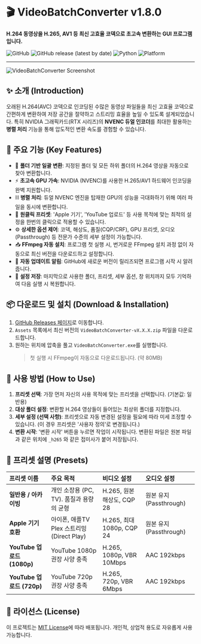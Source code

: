 # 🎬 VideoBatchConverter v1.8.0

**H.264 동영상을 H.265, AV1 등 최신 고효율 코덱으로 초고속 변환하는 GUI 프로그램입니다.**

![GitHub](https://img.shields.io/github/license/deuxdoom/VideoBatchConverter)
![GitHub release (latest by date)](https://img.shields.io/github/v/release/deuxdoom/VideoBatchConverter)
![Python](https://img.shields.io/badge/python-3.8+-blue.svg)
![Platform](https://img.shields.io/badge/platform-windows-lightgrey.svg)

---

![VideoBatchConverter Screenshot](https://github.com/deuxdoom/VideoBatchConverter/blob/main/screenshot.png) 
## ✨ 소개 (Introduction)

오래된 H.264(AVC) 코덱으로 인코딩된 수많은 동영상 파일들을 최신 고효율 코덱으로 간편하게 변환하여 저장 공간을 절약하고 스트리밍 효율을 높일 수 있도록 설계되었습니다. 특히 NVIDIA 그래픽카드(RTX 시리즈)의 **NVENC 듀얼 인코더**를 최대한 활용하는 **병렬 처리** 기능을 통해 압도적인 변환 속도를 경험할 수 있습니다.

## 🚀 주요 기능 (Key Features)

-   📂 **폴더 기반 일괄 변환**: 지정된 폴더 및 모든 하위 폴더의 H.264 영상을 자동으로 찾아 변환합니다.
-   ⚡️ **초고속 GPU 가속**: NVIDIA (NVENC)를 사용한 H.265/AV1 하드웨어 인코딩을 완벽 지원합니다.
-   ⛓️ **병렬 처리**: 듀얼 NVENC 엔진을 탑재한 GPU의 성능을 극대화하기 위해 여러 파일을 동시에 변환합니다.
-   🎯 **원클릭 프리셋**: 'Apple 기기', 'YouTube 업로드' 등 사용 목적에 맞는 최적의 설정을 한번의 클릭으로 적용할 수 있습니다.
-   ⚙️ **상세한 옵션 제어**: 코덱, 해상도, 품질(CQP/CRF), GPU 프리셋, 오디오(Passthrough) 등 전문가 수준의 세부 설정이 가능합니다.
-   📥 **FFmpeg 자동 설치**: 프로그램 첫 실행 시, 번거로운 FFmpeg 설치 과정 없이 자동으로 최신 버전을 다운로드하고 설정합니다.
-   🔄 **자동 업데이트 알림**: GitHub에 새로운 버전이 릴리즈되면 프로그램 시작 시 알려줍니다.
-   📝 **설정 저장**: 마지막으로 사용한 폴더, 프리셋, 세부 옵션, 창 위치까지 모두 기억하여 다음 실행 시 복원합니다.

## 📦 다운로드 및 설치 (Download & Installation)

1.  [GitHub Releases 페이지](https://github.com/deuxdoom/VideoBatchConverter/releases)로 이동합니다.
2.  `Assets` 목록에서 최신 버전의 `VideoBatchConverter-vX.X.X.zip` 파일을 다운로드합니다.
3.  원하는 위치에 압축을 풀고 `VideoBatchConverter.exe`를 실행합니다.
    > 첫 실행 시 FFmpeg이 자동으로 다운로드됩니다. (약 80MB)

## 📖 사용 방법 (How to Use)

1.  **프리셋 선택**: 가장 먼저 자신의 사용 목적에 맞는 프리셋을 선택합니다. (기본값: 일반용)
2.  **대상 폴더 설정**: 변환할 H.264 영상들이 들어있는 최상위 폴더를 지정합니다.
3.  **세부 설정 (선택 사항)**: 프리셋으로 자동 변경된 설정을 필요에 따라 미세 조정할 수 있습니다. (이 경우 프리셋은 '사용자 정의'로 변경됩니다.)
4.  **변환 시작**: '변환 시작' 버튼을 누르면 작업이 시작됩니다. 변환된 파일은 원본 파일과 같은 위치에 `_h265` 와 같은 접미사가 붙어 저장됩니다.

## 🎯 프리셋 설명 (Presets)

| 프리셋 이름 | 주요 목적 | 비디오 설정 | 오디오 설정 |
| :--- | :--- | :--- | :--- |
| **일반용 / 아카이빙** | 개인 소장용 (PC, TV). 품질과 용량의 균형 | H.265, 원본 해상도, CQP 28 | 원본 유지 (Passthrough) |
| **Apple 기기 호환** | 아이폰, 애플TV Plex 스트리밍 (Direct Play) | H.265, 최대 1080p, CQP 24 | 원본 유지 (Passthrough) |
| **YouTube 업로드 (1080p)**| YouTube 1080p 권장 사양 충족 | H.265, 1080p, VBR 10Mbps | AAC 192kbps |
| **YouTube 업로드 (720p)** | YouTube 720p 권장 사양 충족 | H.265, 720p, VBR 6Mbps | AAC 192kbps |

## 📜 라이선스 (License)

이 프로젝트는 [MIT License](LICENSE)에 따라 배포됩니다. 개인적, 상업적 용도로 자유롭게 사용 가능합니다.